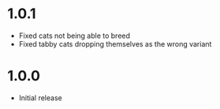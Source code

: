 # 1.0.1
- Fixed cats not being able to breed
- Fixed tabby cats dropping themselves as the wrong variant

# 1.0.0
- Initial release